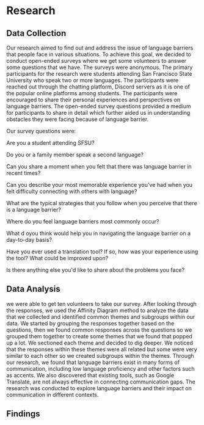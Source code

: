 # Research

## Data Collection

Our research aimed to find out and address the issue of language barriers that people face in various situations. To achieve this goal, we decided to conduct open-ended surveys where we get some volunteers to answer some questions that we have. The surveys were anonymous. The primary participants for the research were students attending San Francisco State University who speak two or more languages. The participants were reached out through the chatting platform, Discord servers as it is one of the popular online platforms among students. The participants were encouraged to share their personal experiences and perspectives on language barriers.  The open-ended survey questions provided a medium for participants to share in detail which further aided us in understanding obstacles they were facing because of language barrier.&#x20;

Our survey questions were:

Are you a student attending SFSU?

Do you or a family member speak a second language?

Can you share a moment when you felt that there was language barrier in recent times?

Can you describe your most memorable experience you've had when you felt difficulty connecting with others with language?

What are the typical strategies that you follow when you perceive that there is a language barrier?

Where do you feel language barriers most commonly occur?

What d oyou think would help you in navigating the language barrier on a day-to-day basis?

Have you ever used a translation tool? If so, how was your experience using the tool? What could be improved upon?

Is there anything else you'd like to share about the problems you face?



## Data Analysis

we were able to get ten volunteers to take our survey.  After looking through the responses, we used the Affinity Diagram method to analyze the data that we collected and identified common themes and subgroups within our data. We started by grouping the responses together based on the questions, then we found common responses across the questions so we grouped them together to create some themes that we found that popped up a lot. We sectioned each theme and decided to dig deeper. We noticed that the responses within these themes were all related but some were very similar to each other so we created subgroups within the themes. Through our research, we found that language barriers exist in many forms of communication, including low language proficiency and other factors such as accents. We also discovered that existing tools, such as Google Translate, are not always effective in connecting communication gaps. The research was conducted to explore language barriers and their impact on communication in different contexts.

## Findings
